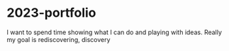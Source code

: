 # 2023-portfolio
I want to spend time showing what I can do and playing with ideas. Really my goal is rediscovering, discovery
